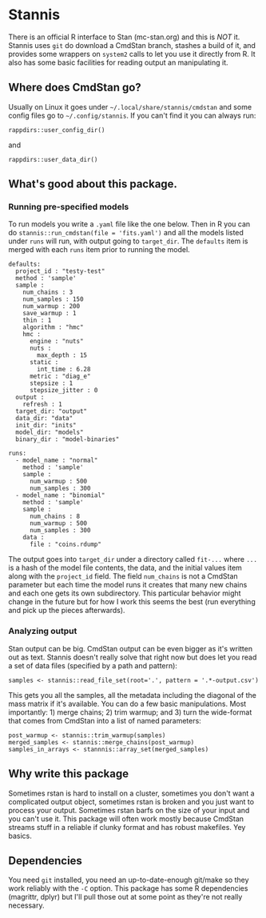 # Stannis

There is an official R interface to Stan (mc-stan.org) and this 
is *NOT* it.  Stannis uses `git` do download a CmdStan branch, 
stashes a build of it, and provides some wrappers on `system2` 
calls to let you use it directly from R.  It also has some basic
facilities for reading output an manipulating it.

## Where does CmdStan go?

Usually on Linux it goes under `~/.local/share/stannis/cmdstan`
and some config files go to `~/.config/stannis`.  If you can't
find it you can always run:

```
rappdirs::user_config_dir()
```

and 

```
rappdirs::user_data_dir()
```

## What's good about this package.

### Running pre-specified models

To run models you write a `.yaml` file like the one below.  Then
in R you can do `stannis::run_cmdstan(file = 'fits.yaml')` and 
all the models listed under `runs` will run, with output going 
to `target_dir`.  The `defaults` item is merged with each `runs`
item prior to running the model.  

```
defaults:
  project_id : "testy-test"
  method : 'sample'
  sample :
    num_chains : 3
    num_samples : 150
    num_warmup : 200
    save_warmup : 1
    thin : 1
    algorithm : "hmc"
    hmc :
      engine : "nuts"
      nuts :
        max_depth : 15
      static :
        int_time : 6.28
      metric : "diag_e"
      stepsize : 1
      stepsize_jitter : 0
  output :
    refresh : 1
  target_dir: "output"
  data_dir: "data"
  init_dir: "inits"
  model_dir: "models"
  binary_dir : "model-binaries"

runs:
  - model_name : "normal"
    method : 'sample'
    sample :
      num_warmup : 500
      num_samples : 300
  - model_name : "binomial"
    method : 'sample'
    sample :
      num_chains : 8
      num_warmup : 500
      num_samples : 300
    data :
      file : "coins.rdump"
```

The output goes into `target_dir` under a directory called `fit-...`
where `...` is a hash of the model file contents, the data, and the
initial values item along with the `project_id` field.  The field
`num_chains` is not a CmdStan parameter but each time the model 
runs it creates that many new chains and each one gets its own
subdirectory.  This particular behavior might change in the future
but for how I work this seems the best (run everything and pick up
the pieces afterwards).  

### Analyzing output

Stan output can be big.  CmdStan output can be even bigger as it's 
written out as text.  Stannis doesn't really solve that right now but
does let you read a set of data files (specified by a path and
pattern):

```
samples <- stannis::read_file_set(root='.', pattern = '.*-output.csv')
```

This gets you all the samples, all the metadata including the 
diagonal of the mass matrix if it's available.  You can do a few
basic manipulations.  Most importantly: 1) merge chains; 
2) trim warmup; and 3) turn the wide-format that comes from CmdStan
into a list of named parameters:

```
post_warmup <- stannis::trim_warmup(samples)
merged_samples <- stannis::merge_chains(post_warmup)
samples_in_arrays <- stannnis::array_set(merged_samples)
```

## Why write this package

Sometimes rstan is hard to install on a cluster, sometimes you don't
want a complicated output object, sometimes rstan is broken and you just
want to process your output.  Sometimes rstan barfs on the size of
your input and you can't use it.  This package will often work
mostly because CmdStan streams stuff in a reliable if clunky format
and has robust makefiles.  Yey basics.  

## Dependencies

You need `git` installed, you need an up-to-date-enough git/make so
they work reliably with the `-C` option.  This package has some
R dependencies (magrittr, dplyr) but I'll pull those out at some
point as they're not really necessary.  






